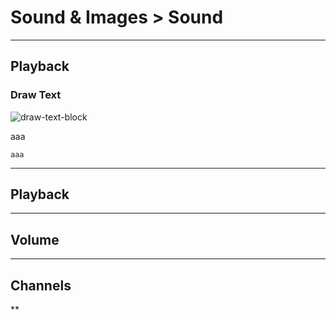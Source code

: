 # Sound & Images > Sound

***

## Playback

### Draw Text

![draw-text-block](http://static.stencyl.com/pedia2/block-images/9%20-%20Drawing/0%20-%20Drawing/draw-text.png)

aaa

```
aaa
```

***

## Playback

***

## Volume

***

## Channels

**
